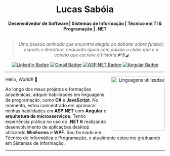 <h1 align="center"> Lucas Sabóia </h1>
    
<div align="center">
<b>Desenvolvedor de Software | Sistemas de Informação | Técnico em TI & Programação | .NET </b>
<br>
<br>

<blockquote>
    <p><i>
        Uma pessoa animada que encontra alegria ao debater sobre futebol, esports e literatura, enquanto apoia com paixão o clube que é a caneta que escreve a história ◤✠◢ 
    </i></p>
</blockquote>
</div>

<div align="center">

[![LinkedIn Badge](https://img.shields.io/badge/-LinkedIn-blue?style=for-the-badge&logo=linkedin&color=gray)](https://www.linkedin.com/in/lucassaboiagoes/)
[![Gmail Badge](https://img.shields.io/badge/-Gmail-gray?style=for-the-badge&logo=gmail&logoColor=white)](mailto:lucas.saboia54@gmail.com)
[![ASP.NET Badge](https://img.shields.io/badge/-ASP.NET-6A5ACD?style=for-the-badge&logo=c-sharp&color=gray)](SEU_LINK)
[![Angular Badge](https://img.shields.io/badge/-Angular-red?style=for-the-badge&logo=angular&color=gray)](SEU_LINK)

</div>

---


<div align="right" style="margin:auto">
    <a href="https://github.com/lucassaboia">
        <img height="170em"
             src="https://github-readme-stats.vercel.app/api/top-langs/?username=lucassaboia&hide=html,jupyter%20notebook&langs_count=6&hide_border=true&layout=compact&show_icons=true&line_height=24&theme=transparent&text_color=FFFFFF&title_color=FFFFFF&custom_title=Linguagens%20Utilizadas"
             alt="Linguagens utilizadas"
             align="right"> 
    </a>
</div>






Hello, World!! 👋

Ao longo dos meus projetos e formações acadêmicas, adquiri habilidades em linguagens de programação, como **C#** e **JavaScript**. No momento, estou concentrado em aprimorar minhas habilidades em **ASP.NET** com **Angular** e **arquitetura de microsserviços.** Tenho experiência prática no uso do **.NET 6** realizando desenvolvimento de aplicações desktop utilizando **WinForms** e **WPF**. 
Sou formado em Técnico de Informática e Programação, e atualmente estou me graduando em Sistemas de Informação.

</div>
</details>

---


